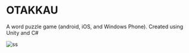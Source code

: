 # OTAKKAU
A word puzzle game (android, iOS, and Windows Phone). Created using Unity and C#

![ss](https://user-images.githubusercontent.com/5053232/27001975-a5edd50a-4e00-11e7-9731-e54b25541f95.png)
